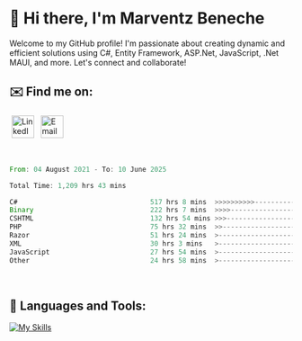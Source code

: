 # 👋 Hi there, I'm Marventz Beneche

Welcome to my GitHub profile! I'm passionate about creating dynamic and efficient solutions using C#, Entity Framework, ASP.Net, JavaScript, .Net MAUI, and more. Let's connect and collaborate!

## ✉️ Find me on:
 <a href="https://linkedin.com/in/benechem" target="_blank" rel="noopener noreferrer"> <img src="https://icons.iconarchive.com/icons/limav/flat-gradient-social/512/Linkedin-icon.png" alt="LinkedIn" height="40" style="vertical-align:top; margin:4px"></a>
 <a href="mailto:info@benechem.co"> <img src="https://icons.iconarchive.com/icons/dtafalonso/android-lollipop/512/Gmail-icon.png" alt="Email" height="40" style="vertical-align:top; margin:4px"></a>
</p>

<br/>
<!--START_SECTION:waka-->

```rust
From: 04 August 2021 - To: 10 June 2025

Total Time: 1,209 hrs 43 mins

C#                                 517 hrs 8 mins  >>>>>>>>>>---------------   41.88 %
Binary                             222 hrs 7 mins  >>>>---------------------   17.99 %
CSHTML                             132 hrs 54 mins >>>----------------------   10.76 %
PHP                                75 hrs 32 mins  >>-----------------------   06.12 %
Razor                              51 hrs 24 mins  >------------------------   04.16 %
XML                                30 hrs 3 mins   >------------------------   02.43 %
JavaScript                         27 hrs 54 mins  >------------------------   02.26 %
Other                              24 hrs 58 mins  >------------------------   02.02 %
```

<!--END_SECTION:waka-->
<br />

## 🧰 Languages and Tools:

[![My Skills](https://skillicons.dev/icons?i=js,html,css,cs,java,php,mysql,dotnet,bootstrap,visualstudio,vscode,androidstudio,azure,xd,wordpress,raspberrypi)](https://skillicons.dev)
<br />


